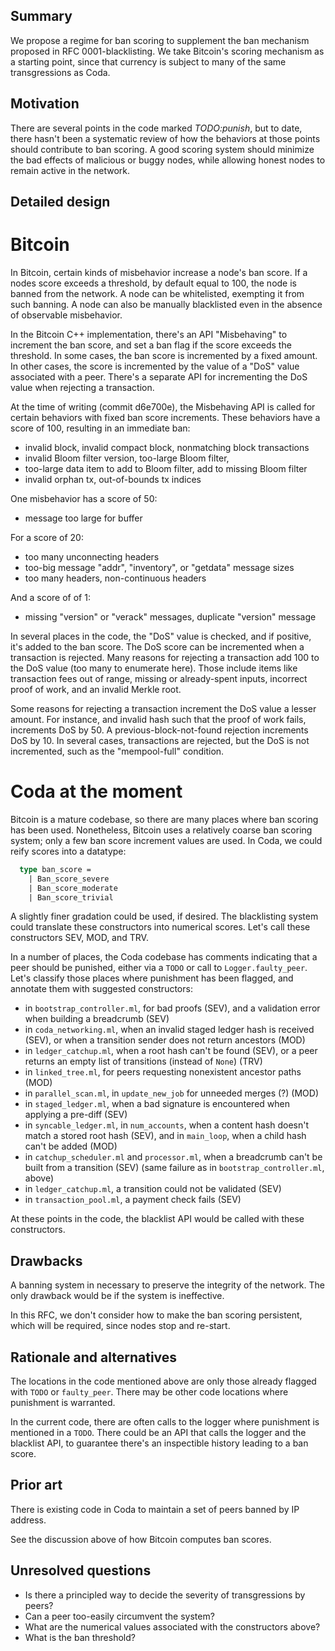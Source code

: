 ## Summary

[summary]: #summary

We propose a regime for ban scoring to supplement the ban mechanism
proposed in RFC 0001-blacklisting. We take Bitcoin's scoring mechanism
as a starting point, since that currency is subject to many of the
same transgressions as Coda.

## Motivation

[motivation]: #motivation

There are several points in the code marked *TODO:punish*, but to
date, there hasn't been a systematic review of how the behaviors at
those points should contribute to ban scoring. A good scoring system
should minimize the bad effects of malicious or buggy nodes, while
allowing honest nodes to remain active in the network.

## Detailed design

[detailed-design]: #detailed-design

# Bitcoin

In Bitcoin, certain kinds of misbehavior increase a node's ban score.
If a nodes score exceeds a threshold, by default equal to 100, the
node is banned from the network. A node can be whitelisted, exempting
it from such banning.  A node can also be manually blacklisted even in
the absence of observable misbehavior.

In the Bitcoin C++ implementation, there's an API "Misbehaving" to
increment the ban score, and set a ban flag if the score exceeds the
threshold. In some cases, the ban score is incremented by a fixed
amount. In other cases, the score is incremented by the value of a
"DoS" value associated with a peer. There's a separate API for
incrementing the DoS value when rejecting a transaction.

At the time of writing (commit d6e700e), the Misbehaving API is called for certain 
behaviors with fixed ban score increments. These behaviors have a score of 100,
resulting in an immediate ban:

 - invalid block, invalid compact block, nonmatching block transactions
 - invalid Bloom filter version, too-large Bloom filter, 
 - too-large data item to add to Bloom filter, add to missing Bloom filter
 - invalid orphan tx, out-of-bounds tx indices
 
One misbehavior has a score of 50: 

 - message too large for buffer

For a score of 20:

 - too many unconnecting headers
 - too-big message "addr", "inventory", or "getdata" message sizes
 - too many headers, non-continuous headers

And a score of of 1:

 - missing "version" or "verack" messages, duplicate "version" message

In several places in the code, the "DoS" value is checked, and if
positive, it's added to the ban score.  The DoS score can be
incremented when a transaction is rejected. Many reasons for rejecting
a transaction add 100 to the DoS value (too many to enumerate
here). Those include items like transaction fees out of range, missing
or already-spent inputs, incorrect proof of work, and an invalid
Merkle root.

Some reasons for rejecting a transaction increment the DoS value a
lesser amount. For instance, and invalid hash such that the proof of
work fails, increments DoS by 50. A previous-block-not-found rejection
increments DoS by 10. In several cases, transactions are rejected, but
the DoS is not incremented, such as the "mempool-full" condition.

# Coda at the moment

Bitcoin is a mature codebase, so there are many places where ban scoring has been 
used. Nonetheless, Bitcoin uses a relatively coarse ban scoring system; only 
a few ban score increment values are used. In Coda, we could reify scores into a 
datatype:

```ocaml
  type ban_score = 
    | Ban_score_severe
	| Ban_score_moderate
	| Ban_score_trivial
```
A slightly finer gradation could be used, if desired. The blacklisting system 
could translate these constructors into numerical scores. Let's call these
constructors SEV, MOD, and TRV.

In a number of places, the Coda codebase has comments indicating that 
a peer should be punished, either via a `TODO` or call to `Logger.faulty_peer`.
Let's classify those places where punishment has been flagged, and annotate 
them with suggested constructors:

  - in `bootstrap_controller.ml`, for bad proofs (SEV), and a validation error when 
      building a breadcrumb (SEV)
  - in `coda_networking.ml`, when an invalid staged ledger hash is received (SEV), or
      when a transition sender does not return ancestors (MOD)
  - in `ledger_catchup.ml`, when a root hash can't be found (SEV), or a peer returns an empty list
      of transitions (instead of `None`) (TRV)
  - in `linked_tree.ml`, for peers requesting nonexistent ancestor paths (MOD)
  - in `parallel_scan.ml`, in `update_new_job` for unneeded merges (?) (MOD)
  - in `staged_ledger.ml`, when a bad signature is encountered when applying a pre-diff (SEV)
  - in `syncable_ledger.ml`, in `num_accounts`, when a content hash doesn't match a stored root hash (SEV), 
	  and in `main_loop`, when a child hash can't be added (MOD)
  - in `catchup_scheduler.ml` and `processor.ml`, when a breadcrumb can't be built from a 
      transition (SEV) (same failure as in `bootstrap_controller.ml`, above)
  - in `ledger_catchup.ml`, a transition could not be validated (SEV)
  - in `transaction_pool.ml`, a payment check fails (SEV)

At these points in the code, the blacklist API would be called with these constructors.

## Drawbacks

[drawbacks]: #drawbacks

A banning system in necessary to preserve the integrity of the
network. The only drawback would be if the system is ineffective.

In this RFC, we don't consider how to make the ban scoring persistent,
which will be required, since nodes stop and re-start.

## Rationale and alternatives

[rationale-and-alternatives]: #rationale-and-alternatives

The locations in the code mentioned above are only those already
flagged with `TODO` or `faulty_peer`. There may be other code
locations where punishment is warranted.

In the current code, there are often calls to the logger where
punishment is mentioned in a `TODO`.  There could be an API that calls
the logger and the blacklist API, to guarantee there's an inspectible
history leading to a ban score.

## Prior art

[prior-art]: #prior-art

There is existing code in Coda to maintain a set of peers banned by IP address.

See the discussion above of how Bitcoin computes ban scores.

## Unresolved questions

[unresolved-questions]: #unresolved-questions

 - Is there a principled way to decide the severity of transgressions by peers?
 - Can a peer too-easily circumvent the system?
 - What are the numerical values associated with the constructors above?
 - What is the ban threshold?

